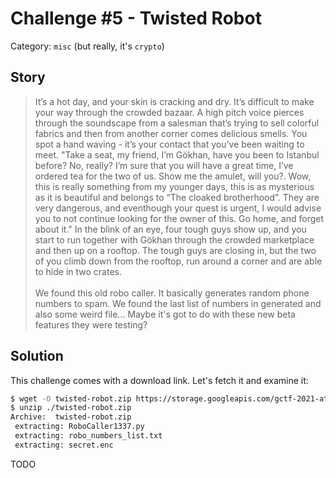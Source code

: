 # Challenge #5 - Twisted Robot

Category: `misc` (but really, it's `crypto`)

## Story

>It’s a hot day, and your skin is cracking and dry. It’s difficult to make your way through the crowded bazaar. A high pitch voice pierces through the soundscape from a salesman that’s trying to sell colorful fabrics and then from another corner comes delicious smells. You spot a hand waving - it’s your contact that you’ve been waiting to meet. "Take a seat, my friend, I’m Gökhan, have you been to Istanbul before? No, really? I’m sure that you will have a great time, I’ve ordered tea for the two of us. Show me the amulet, will you?. Wow, this is really something from my younger days, this is as mysterious as it is beautiful and belongs to “The cloaked brotherhood”. They are very dangerous, and eventhough your quest is urgent, I would advise you to not continue looking for the owner of this. Go home, and forget about it." In the blink of an eye, four tough guys show up, and you start to run together with Gökhan through the crowded marketplace and then up on a rooftop. The tough guys are closing in, but the two of you climb down from the rooftop, run around a corner and are able to hide in two crates.<br/><br/>
>We found this old robo caller. It basically generates random phone numbers to spam. We found the last list of numbers in generated and also some weird file... Maybe it's got to do with these new beta features they were testing?

## Solution

This challenge comes with a download link. Let's fetch it and examine it:

```sh
$ wget -O twisted-robot.zip https://storage.googleapis.com/gctf-2021-attachments-project/8d19115532225f6ab25ed208e355b37d55476dfc2c1996cbe81f6e82c96f79a20756d5d53fac7f90bc7841aedab34d0686335bafcdbe2cf07333163719ecff9b
$ unzip ./twisted-robot.zip
Archive:  twisted-robot.zip
 extracting: RoboCaller1337.py
 extracting: robo_numbers_list.txt
 extracting: secret.enc
```

TODO
